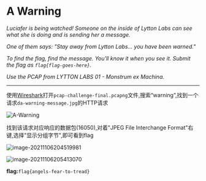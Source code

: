 # A Warning

*Luciafer is being watched! Someone on the inside of Lytton Labs can see what she is doing and is sending her a message.*

*One of them says: "Stay away from Lytton Labs... you have been warned."*

*To find the flag, find the message. You'll know it when you see it. Submit the flag as `flag{flag-goes-here}`.*

*Use the PCAP from LYTTON LABS 01 - Monstrum ex Machina.*

---

使用[Wireshark](https://www.wireshark.org/download.html)打开`pcap-challenge-final.pcapng`文件,搜索“warning”,找到一个请求`da-warning-message.jpg`的HTTP请求

![A-Warning](../../CTF/DEADFACECTF/Traffic_Analysis/images/A-Warning.png)

找到该请求对应响应的数据包(16050),对着"JPEG File Interchange Format"右键,选择"显示分组字节",即可看到flag

![image-20211106204519981](../../CTF/DEADFACECTF/Traffic_Analysis/images/A-Warning-02.png)

![image-20211106205413070](../../CTF/DEADFACECTF/Traffic_Analysis/images/A-Warning-03.png)

**flag:**`flag{angels-fear-to-tread}`
